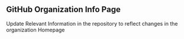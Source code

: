 ## GitHub Organization Info Page
Update Relevant Information in the repository to reflect changes in the organization Homepage
